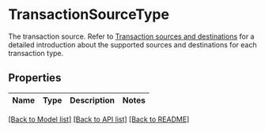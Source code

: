 # TransactionSourceType

The transaction source. Refer to [Transaction sources and destinations](/v2/guides/transactions/sources-and-destinations) for a detailed introduction about the supported sources and destinations for each transaction type. 

## Properties

Name | Type | Description | Notes
------------ | ------------- | ------------- | -------------

[[Back to Model list]](../README.md#documentation-for-models) [[Back to API list]](../README.md#documentation-for-api-endpoints) [[Back to README]](../README.md)


